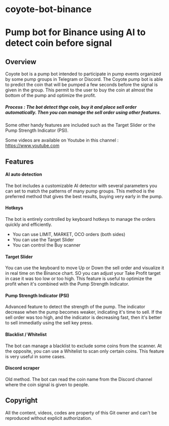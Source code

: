 # coyote-bot-binance
# Pump bot for Binance using AI to detect coin before signal

## Overview

Coyote bot is a pump bot intended to participate in pump events organized by some pump groups in Telegram or Discord.
The Coyote pump bot is able to predict the coin that will be pumped a few seconds before the signal is given in the group.
This permit to the user to buy the coin at almost the bottom of the pump and optimize the profit.
##### Process : The bot detect thge coin, buy it and place sell order automatically. Then you can manage the sell order using other features.
Some other handy features are included such as the Target Slider or the Pump Strength Indicator (PSI).

Some videos are available on Youtube in this channel : https://www.youtube.com


## Features

#### AI auto detection

The bot includes a customizable AI detector with several parameters you can set to match the patterns of many pump groups.
This method is the preferred method that gives the best results, buying very early in the pump.

#### Hotkeys

The bot is entirely controlled by keyboard hotkeys to manage the orders quickly and efficiently.
- You can use LIMIT, MARKET, OCO orders (both sides)
- You can use the Target Slider
- You can control the Buy scanner

#### Target Slider

You can use the keyboard to move Up or Down the sell order and visualize it in real time on the Binance chart. SO you can adjust your Take Profit target in case it was too low or too high.
This feature is useful to optimize the profit when it's combined with the Pump Strength Indicator.

#### Pump Strength Indicator (PSI)

Advanced feature to detect the strength of the pump. The indicator decrease when the pump becomes weaker, indicating it's time to sell.
If the sell order was too high, and the indicator is decreasing fast, then it's better to sell immediatly using the sell key press.

#### Blacklist / Whitelist

The bot can manage a blacklist to exclude some coins from the scanner.
At the opposite, you can use a Whitelist to scan only certain coins. This feature is very useful in some cases.

#### Discord scraper

Old method. The bot can read the coin name from the Discord channel where the coin signal is given to people.

## Copyright

All the content, videos, codes are property of this Git owner and can't be reproduced without explicit authorization.



